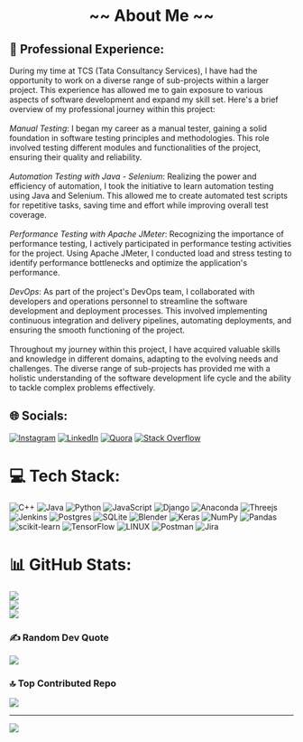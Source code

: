 <h1 align="center">~~ About Me ~~</h1>

## 🎯 Professional Experience:
During my time at TCS (Tata Consultancy Services), I have had the opportunity to work on a diverse range of sub-projects within a larger project. This experience has allowed me to gain exposure to various aspects of software development and expand my skill set. Here's a brief overview of my professional journey within this project:<br><br> <i>Manual Testing</i>: I began my career as a manual tester, gaining a solid foundation in software testing principles and methodologies. This role involved testing different modules and functionalities of the project, ensuring their quality and reliability.<br><br><i>Automation Testing with Java - Selenium</i>: Realizing the power and efficiency of automation, I took the initiative to learn automation testing using Java and Selenium. This allowed me to create automated test scripts for repetitive tasks, saving time and effort while improving overall test coverage.<br><br><i>Performance Testing with Apache JMeter</i>: Recognizing the importance of performance testing, I actively participated in performance testing activities for the project. Using Apache JMeter, I conducted load and stress testing to identify performance bottlenecks and optimize the application's performance.<br><br><i>DevOps</i>: As part of the project's DevOps team, I collaborated with developers and operations personnel to streamline the software development and deployment processes. This involved implementing continuous integration and delivery pipelines, automating deployments, and ensuring the smooth functioning of the project.<br><br>Throughout my journey within this project, I have acquired valuable skills and knowledge in different domains, adapting to the evolving needs and challenges. The diverse range of sub-projects has provided me with a holistic understanding of the software development life cycle and the ability to tackle complex problems effectively.


## 🌐 Socials:
[![Instagram](https://img.shields.io/badge/Instagram-%23E4405F.svg?logo=Instagram&logoColor=white)](https://instagram.com/CriticAugen) [![LinkedIn](https://img.shields.io/badge/LinkedIn-%230077B5.svg?logo=linkedin&logoColor=white)](https://linkedin.com/in/CriticAugen) [![Quora](https://img.shields.io/badge/Quora-%23B92B27.svg?logo=Quora&logoColor=white)](https://quora.com/profile/CriticAugen) [![Stack Overflow](https://img.shields.io/badge/-Stackoverflow-FE7A16?logo=stack-overflow&logoColor=white)](https://stackoverflow.com/users/21926683) 

# 💻 Tech Stack:
![C++](https://img.shields.io/badge/c++-%2300599C.svg?style=for-the-badge&logo=c%2B%2B&logoColor=white) ![Java](https://img.shields.io/badge/java-%23ED8B00.svg?style=for-the-badge&logo=java&logoColor=white) ![Python](https://img.shields.io/badge/python-3670A0?style=for-the-badge&logo=python&logoColor=ffdd54) ![JavaScript](https://img.shields.io/badge/javascript-%23323330.svg?style=for-the-badge&logo=javascript&logoColor=%23F7DF1E) ![Django](https://img.shields.io/badge/django-%23092E20.svg?style=for-the-badge&logo=django&logoColor=white) ![Anaconda](https://img.shields.io/badge/Anaconda-%2344A833.svg?style=for-the-badge&logo=anaconda&logoColor=white) ![Threejs](https://img.shields.io/badge/threejs-black?style=for-the-badge&logo=three.js&logoColor=white) ![Jenkins](https://img.shields.io/badge/jenkins-%232C5263.svg?style=for-the-badge&logo=jenkins&logoColor=white) ![Postgres](https://img.shields.io/badge/postgres-%23316192.svg?style=for-the-badge&logo=postgresql&logoColor=white) ![SQLite](https://img.shields.io/badge/sqlite-%2307405e.svg?style=for-the-badge&logo=sqlite&logoColor=white) ![Blender](https://img.shields.io/badge/blender-%23F5792A.svg?style=for-the-badge&logo=blender&logoColor=white) ![Keras](https://img.shields.io/badge/Keras-%23D00000.svg?style=for-the-badge&logo=Keras&logoColor=white) ![NumPy](https://img.shields.io/badge/numpy-%23013243.svg?style=for-the-badge&logo=numpy&logoColor=white) ![Pandas](https://img.shields.io/badge/pandas-%23150458.svg?style=for-the-badge&logo=pandas&logoColor=white) ![scikit-learn](https://img.shields.io/badge/scikit--learn-%23F7931E.svg?style=for-the-badge&logo=scikit-learn&logoColor=white) ![TensorFlow](https://img.shields.io/badge/TensorFlow-%23FF6F00.svg?style=for-the-badge&logo=TensorFlow&logoColor=white) ![LINUX](https://img.shields.io/badge/Linux-FCC624?style=for-the-badge&logo=linux&logoColor=black) ![Postman](https://img.shields.io/badge/Postman-FF6C37?style=for-the-badge&logo=postman&logoColor=white) ![Jira](https://img.shields.io/badge/jira-%230A0FFF.svg?style=for-the-badge&logo=jira&logoColor=white)
# 📊 GitHub Stats:
![](https://github-readme-stats.vercel.app/api?username=CriticAugen&theme=dark&hide_border=false&include_all_commits=true&count_private=false)<br/>
![](https://github-readme-streak-stats.herokuapp.com/?user=CriticAugen&theme=dark&hide_border=false)<br/>
![](https://github-readme-stats.vercel.app/api/top-langs/?username=CriticAugen&theme=dark&hide_border=false&include_all_commits=true&count_private=false&layout=compact)

### ✍️ Random Dev Quote
![](https://quotes-github-readme.vercel.app/api?type=horizontal&theme=dark)

### 🔝 Top Contributed Repo
![](https://github-contributor-stats.vercel.app/api?username=CriticAugen&limit=5&theme=dark&combine_all_yearly_contributions=true)

---
[![](https://visitcount.itsvg.in/api?id=CriticAugen&icon=0&color=5)](https://visitcount.itsvg.in)

<!-- Proudly created with GPRM ( https://gprm.itsvg.in ) -->
